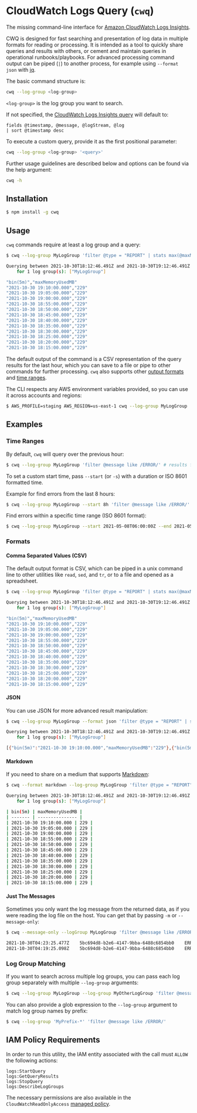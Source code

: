 # CloudWatch Logs Query (`cwq`)

The missing command-line interface for [Amazon CloudWatch Logs Insights](https://docs.aws.amazon.com/AmazonCloudWatch/latest/logs/AnalyzingLogData.html).

CWQ is designed for fast searching and presentation of log data in multiple formats for reading or processing. It is intended as a tool to quickly share queries and results with others, or cement and maintain queries in operational runbooks/playbooks. For advanced processing command output can be piped (`|`) to another process, for example using `--format json` with [jq](https://stedolan.github.io/jq/).

The basic command structure is:

```bash
cwq --log-group <log-group>
```

`<log-group>` is the log group you want to search. 

If not specified, the [CloudWatch Logs Insights query](https://docs.aws.amazon.com/AmazonCloudWatch/latest/logs/CWL_QuerySyntax.html) will default to:

```
fields @timestamp, @message, @logStream, @log
| sort @timestamp desc
```


To execute a custom query, provide it as the first positional parameter:
 ```bash
 cwq --log-group <log-group> '<query>'
 ```

Further usage guidelines are described below and options can be found via the help argument:

```bash
cwq -h
```

## Installation

```bash
$ npm install -g cwq
```

## Usage

`cwq` commands require at least a log group and a query:

```bash
$ cwq --log-group MyLogGroup 'filter @type = "REPORT" | stats max(@maxMemoryUsed / 1000 / 1000) as maxMemoryUsedMB by bin(5m)'

Querying between 2021-10-30T18:12:46.491Z and 2021-10-30T19:12:46.491Z
    for 1 log group(s): ["MyLogGroup"]

"bin(5m)","maxMemoryUsedMB"
"2021-10-30 19:10:00.000","229"
"2021-10-30 19:05:00.000","229"
"2021-10-30 19:00:00.000","229"
"2021-10-30 18:55:00.000","229"
"2021-10-30 18:50:00.000","229"
"2021-10-30 18:45:00.000","229"
"2021-10-30 18:40:00.000","229"
"2021-10-30 18:35:00.000","229"
"2021-10-30 18:30:00.000","229"
"2021-10-30 18:25:00.000","229"
"2021-10-30 18:20:00.000","229"
"2021-10-30 18:15:00.000","229"
```

The default output of the command is a CSV representation of the query results for the last hour, which you can save to a file or pipe to other commands for further processing. `cwq` also supports other [output formats](#formats) and [time ranges](#time-ranges).

The CLI respects any AWS environment variables provided, so you can use it across accounts and regions:

```bash
$ AWS_PROFILE=staging AWS_REGION=us-east-1 cwq --log-group MyLogGroup 'filter @message like /ERROR/'
```

## Examples

### Time Ranges

By default, `cwq` will query over the previous hour:

```bash
$ cwq --log-group MyLogGroup 'filter @message like /ERROR/' # results for last hour returned
```

To set a custom start time, pass `--start` (or `-s`) with a duration or ISO 8601 formatted time.

Example for find errors from the last 8 hours:

```bash
$ cwq --log-group MyLogGroup --start 8h 'filter @message like /ERROR/'
```

Find errors within a specific time range (ISO 8601 format):

```bash
$ cwq --log-group MyLogGroup --start 2021-05-08T06:00:00Z --end 2021-05-08T12:00:00Z 'filter @message like /ERROR/'
```

### Formats

#### Comma Separated Values (CSV)

The default output format is CSV, which can be piped in a unix command line to other utilities like `read`, `sed`, and `tr`, or to a file and opened as a spreadsheet.

```bash
$ cwq --log-group MyLogGroup 'filter @type = "REPORT" | stats max(@maxMemoryUsed / 1000 / 1000) as maxMemoryUsedMB by bin(5m)'

Querying between 2021-10-30T18:12:46.491Z and 2021-10-30T19:12:46.491Z
    for 1 log group(s): ["MyLogGroup"]

"bin(5m)","maxMemoryUsedMB"
"2021-10-30 19:10:00.000","229"
"2021-10-30 19:05:00.000","229"
"2021-10-30 19:00:00.000","229"
"2021-10-30 18:55:00.000","229"
"2021-10-30 18:50:00.000","229"
"2021-10-30 18:45:00.000","229"
"2021-10-30 18:40:00.000","229"
"2021-10-30 18:35:00.000","229"
"2021-10-30 18:30:00.000","229"
"2021-10-30 18:25:00.000","229"
"2021-10-30 18:20:00.000","229"
"2021-10-30 18:15:00.000","229"
```

#### JSON

You can use JSON for more advanced result manipulation:

```bash
$ cwq --log-group MyLogGroup --format json 'filter @type = "REPORT" | stats max(@maxMemoryUsed / 1000 / 1000) as maxMemoryUsedMB by bin(5m)'

Querying between 2021-10-30T18:12:46.491Z and 2021-10-30T19:12:46.491Z
    for 1 log group(s): ["MyLogGroup"]

[{"bin(5m)":"2021-10-30 19:10:00.000","maxMemoryUsedMB":"229"},{"bin(5m)":"2021-10-30 19:05:00.000","maxMemoryUsedMB":"229"},{"bin(5m)":"2021-10-30 19:00:00.000","maxMemoryUsedMB":"229"},{"bin(5m)":"2021-10-30 18:55:00.000","maxMemoryUsedMB":"229"},{"bin(5m)":"2021-10-30 18:50:00.000","maxMemoryUsedMB":"229"},{"bin(5m)":"2021-10-30 18:45:00.000","maxMemoryUsedMB":"229"},{"bin(5m)":"2021-10-30 18:40:00.000","maxMemoryUsedMB":"229"},{"bin(5m)":"2021-10-30 18:35:00.000","maxMemoryUsedMB":"229"},{"bin(5m)":"2021-10-30 18:30:00.000","maxMemoryUsedMB":"229"},{"bin(5m)":"2021-10-30 18:25:00.000","maxMemoryUsedMB":"229"},{"bin(5m)":"2021-10-30 18:20:00.000","maxMemoryUsedMB":"229"},{"bin(5m)":"2021-10-30 18:15:00.000","maxMemoryUsedMB":"229"}]
```

#### Markdown

If you need to share on a medium that supports [Markdown](https://en.wikipedia.org/wiki/Markdown):

```bash
$ cwq --format markdown --log-group MyLogGroup 'filter @type = "REPORT" | stats max(@maxMemoryUsed / 1000 / 1000) as maxMemoryUsedMB by bin(5m)'

Querying between 2021-10-30T18:12:46.491Z and 2021-10-30T19:12:46.491Z
    for 1 log group(s): ["MyLogGroup"]

| bin(5m) | maxMemoryUsedMB |
| ------- | --------------- |
| 2021-10-30 19:10:00.000 | 229 |
| 2021-10-30 19:05:00.000 | 229 |
| 2021-10-30 19:00:00.000 | 229 |
| 2021-10-30 18:55:00.000 | 229 |
| 2021-10-30 18:50:00.000 | 229 |
| 2021-10-30 18:45:00.000 | 229 |
| 2021-10-30 18:40:00.000 | 229 |
| 2021-10-30 18:35:00.000 | 229 |
| 2021-10-30 18:30:00.000 | 229 |
| 2021-10-30 18:25:00.000 | 229 |
| 2021-10-30 18:20:00.000 | 229 |
| 2021-10-30 18:15:00.000 | 229 |
```

#### Just The Messages

Sometimes you only want the log message from the returned data, as if you were reading the log file on the host. You can get that by passing `-m` or `--message-only`:

```bash
$ cwq --message-only --logGroup MyLogGroup 'filter @message like /ERROR/'

2021-10-30T04:23:25.477Z	5bc694d8-b2e6-4147-9bba-6488c6854bb0	ERROR	Something broke
2021-10-30T04:19:25.098Z	5bc694d8-b2e6-4147-9bba-6488c6854bb0	ERROR	Something else broke
```

### Log Group Matching

If you want to search across multiple log groups, you can pass each log group separately with multiple `--log-group` arguments:

```bash
$ cwq --log-group MyLogGroup --log-group MyOtherLogGroup 'filter @message like /ERROR/'
```

You can also provide a glob expression to the `--log-group` argument to match log group names by prefix:

```bash
$ cwq --log-group 'MyPrefix-*' 'filter @message like /ERROR/'
```

## IAM Policy Requirements

In order to run this utility, the IAM entity associated with the call must `ALLOW` the following actions:

```
logs:StartQuery
logs:GetQueryResults
logs:StopQuery
logs:DescribeLogGroups
```

The necessary permissions are also available in the `CloudWatchReadOnlyAccess` [managed policy](https://docs.aws.amazon.com/IAM/latest/UserGuide/access_policies_managed-vs-inline.html#aws-managed-policies).